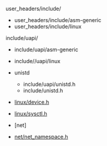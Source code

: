 


user_headers/include/
  * user_headers/include/asm-generic
  * user_headers/include/linux



include/uapi/  
  * include/uapi/asm-generic
  * include//uapi/linux














* unistd

  - include/uapi/unistd.h
  - include/unistd.h




- [linux/device.h](linux/device.md)


- [linux/sysctl.h](linux/sysctl.md)


- [net]



- [net/net_namespace.h](net/net_namespace.md)